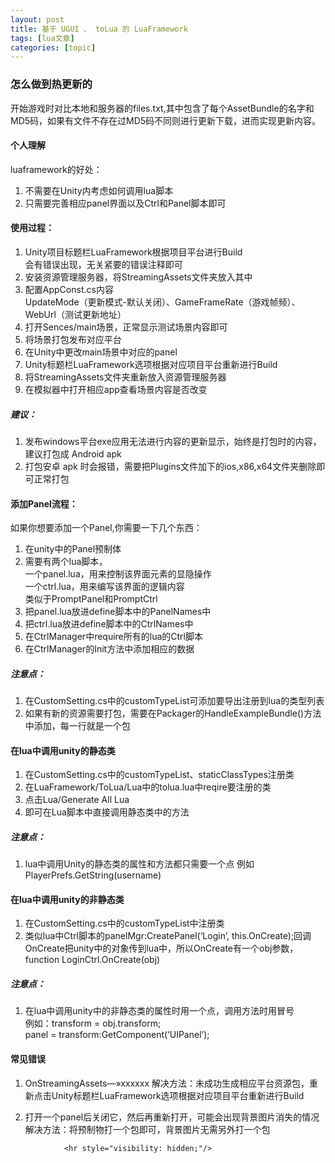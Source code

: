 ```yaml
---
layout: post
title: 基于 UGUI 、 toLua 的 LuaFramework  
tags: [lua文章]
categories: [topic]
---
```

<h3 id="怎么做到热更新的">怎么做到热更新的</h3>
<p>开始游戏时对比本地和服务器的files.txt,其中包含了每个AssetBundle的名字和MD5码，如果有文件不存在过MD5码不同则进行更新下载，进而实现更新内容。</p>

<h4 id="个人理解">个人理解</h4>
<p>luaframework的好处：</p>
<ol>
  <li>不需要在Unity内考虑如何调用lua脚本</li>
  <li>只需要完善相应panel界面以及Ctrl和Panel脚本即可</li>
</ol>

<h4 id="使用过程">使用过程：</h4>
<ol>
  <li>Unity项目标题栏LuaFramework根据项目平台进行Build<br/>
会有错误出现，无关紧要的错误注释即可</li>
  <li>安装资源管理服务器，将StreamingAssets文件夹放入其中</li>
  <li>配置AppConst.cs内容<br/>
UpdateMode（更新模式-默认关闭）、GameFrameRate（游戏帧频）、WebUrl（测试更新地址）</li>
  <li>打开Sences/main场景，正常显示测试场景内容即可</li>
  <li>将场景打包发布对应平台</li>
  <li>在Unity中更改main场景中对应的panel</li>
  <li>Unity标题栏LuaFramework选项根据对应项目平台重新进行Build</li>
  <li>将StreamingAssets文件夹重新放入资源管理服务器</li>
  <li>在模拟器中打开相应app查看场景内容是否改变</li>
</ol>

<h5 id="建议">建议：</h5>
<ol>
  <li>发布windows平台exe应用无法进行内容的更新显示，始终是打包时的内容，建议打包成 Android apk</li>
  <li>打包安卓 apk 时会报错，需要把Plugins文件加下的ios,x86,x64文件夹删除即可正常打包</li>
</ol>

<h4 id="添加panel流程">添加Panel流程：</h4>
<p>如果你想要添加一个Panel,你需要一下几个东西：</p>
<ol>
  <li>在unity中的Panel预制体</li>
  <li>需要有两个lua脚本，<br/>
一个panel.lua，用来控制该界面元素的显隐操作<br/>
一个ctrl.lua，用来编写该界面的逻辑内容<br/>
类似于PromptPanel和PromptCtrl</li>
  <li>把panel.lua放进define脚本中的PanelNames中</li>
  <li>把ctrl.lua放进define脚本中的CtrlNames中</li>
  <li>在CtrlManager中require所有的lua的Ctrl脚本</li>
  <li>在CtrlManager的Init方法中添加相应的数据</li>
</ol>

<h5 id="注意点">注意点：</h5>
<ol>
  <li>在CustomSetting.cs中的customTypeList可添加要导出注册到lua的类型列表</li>
  <li>如果有新的资源需要打包，需要在Packager的HandleExampleBundle()方法中添加，每一行就是一个包</li>
</ol>

<h4 id="在lua中调用unity的静态类">在lua中调用unity的静态类</h4>
<ol>
  <li>在CustomSetting.cs中的customTypeList、staticClassTypes注册类</li>
  <li>在LuaFramework/ToLua/Lua中的tolua.lua中reqire要注册的类</li>
  <li>点击Lua/Generate All Lua</li>
  <li>即可在Lua脚本中直接调用静态类中的方法</li>
</ol>

<h5 id="注意点-1">注意点：</h5>
<ol>
  <li>lua中调用Unity的静态类的属性和方法都只需要一个点
例如PlayerPrefs.GetString(username)</li>
</ol>

<h4 id="在lua中调用unity的非静态类">在lua中调用unity的非静态类</h4>
<ol>
  <li>在CustomSetting.cs中的customTypeList中注册类</li>
  <li>类似lua中Ctrl脚本的panelMgr:CreatePanel(‘Login’, this.OnCreate);回调OnCreate把unity中的对象传到lua中，所以OnCreate有一个obj参数，function LoginCtrl.OnCreate(obj)</li>
</ol>

<h5 id="注意点-2">注意点：</h5>
<ol>
  <li>在lua中调用unity中的非静态类的属性时用一个点，调用方法时用冒号<br/>
例如：transform = obj.transform;<br/>
 panel = transform:GetComponent(‘UIPanel’);</li>
</ol>

<h4 id="常见错误">常见错误</h4>
<ol>
  <li>
    <p>OnStreamingAssets—»xxxxxx
解决方法：未成功生成相应平台资源包，重新点击Unity标题栏LuaFramework选项根据对应项目平台重新进行Build</p>
  </li>
  <li>
    <p>打开一个panel后关闭它，然后再重新打开，可能会出现背景图片消失的情况
解决方法：将预制物打一个包即可，背景图片无需另外打一个包</p>
  </li>
</ol>


                <hr style="visibility: hidden;"/>
